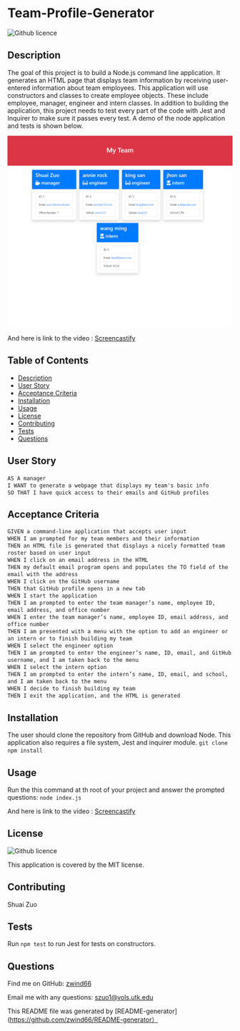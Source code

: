 # Team-Profile-Generator

![Github licence](http://img.shields.io/badge/license-MIT-blue.svg)

## Description

The goal of this project is to build a Node.js command line application. It generates an HTML page that displays team information by receiving user-entered information about team employees. This application will use constructors and classes to create employee objects. These include employee, manager, engineer and intern classes. In addition to building the application, this project needs to test every part of the code with Jest and Inquirer to make sure it passes every test. A demo of the node application and tests is shown below.

![Img for the application](/src/2022-06-26%20204341.png)

And here is link to the video : [Screencastify](https://drive.google.com/file/d/1MtoUDS1A-mz5BuoL7XVqZ2wDvU2mXZ2C/view?usp=sharing)

## Table of Contents

- [Description](#description)
- [User Story](#user-story)
- [Acceptance Criteria](#acceptance-criteria)
- [Installation](#installation)
- [Usage](#usage)
- [License](#license)
- [Contributing](#contributing)
- [Tests](#tests)
- [Questions](#questions)

## User Story

    AS A manager
    I WANT to generate a webpage that displays my team's basic info
    SO THAT I have quick access to their emails and GitHub profiles

## Acceptance Criteria

    GIVEN a command-line application that accepts user input
    WHEN I am prompted for my team members and their information
    THEN an HTML file is generated that displays a nicely formatted team roster based on user input
    WHEN I click on an email address in the HTML
    THEN my default email program opens and populates the TO field of the email with the address
    WHEN I click on the GitHub username
    THEN that GitHub profile opens in a new tab
    WHEN I start the application
    THEN I am prompted to enter the team manager’s name, employee ID, email address, and office number
    WHEN I enter the team manager’s name, employee ID, email address, and office number
    THEN I am presented with a menu with the option to add an engineer or an intern or to finish building my team
    WHEN I select the engineer option
    THEN I am prompted to enter the engineer’s name, ID, email, and GitHub username, and I am taken back to the menu
    WHEN I select the intern option
    THEN I am prompted to enter the intern’s name, ID, email, and school, and I am taken back to the menu
    WHEN I decide to finish building my team
    THEN I exit the application, and the HTML is generated

## Installation

The user should clone the repository from GitHub and download Node. This application also requires a file system, Jest and inquirer module.
`git clone`   `npm install`

## Usage

Run the this command at th root of your project and answer the prompted questions: `node index.js`

And here is link to the video : [Screencastify](/src/Untitled_%20Jun%2026%2C%202022%208_41%20PM.mp4)

## License

![Github licence](http://img.shields.io/badge/license-MIT-blue.svg)

This application is covered by the MIT license.

## Contributing

Shuai Zuo

## Tests

Run `npm test` to run Jest for tests on constructors.

## Questions

Find me on GitHub: [zwind66](https://github.com/zwind66)

Email me with any questions: szuo1@vols.utk.edu

This README file was generated by [README-generator](https://github.com/zwind66/README-generator）